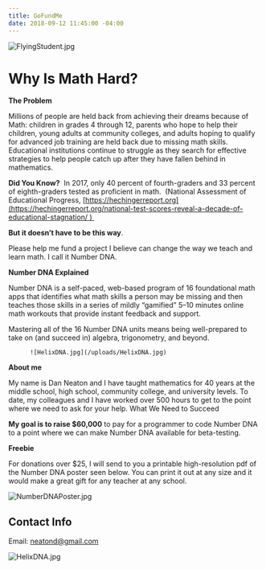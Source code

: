 ```yaml
---
title: GoFundMe
date: 2018-09-12 11:45:00 -04:00
---
```


![FlyingStudent.jpg](/uploads/FlyingStudent.jpg)

# Why Is Math Hard?
**The Problem** 

Millions of people are held back from achieving their dreams because of Math: children in grades 4 through 12, parents who hope to help their children, young adults at community colleges, and adults hoping to qualify for advanced job training are held back due to missing math skills. Educational institutions continue to struggle as they search for effective strategies to help people catch up after they have fallen behind in mathematics. 

**Did You Know?**  In 2017, only 40 percent of fourth-graders and 33 percent of eighth-graders tested as proficient in math.  (National Assessment of Educational Progress, [https://hechingerreport.org](https://hechingerreport.org/national-test-scores-reveal-a-decade-of-educational-stagnation/ ) 

**But it doesn’t have to be this way**. 

Please help me fund a project I believe can change the way we teach and learn math. I call it Number DNA. 

**Number DNA Explained** 

Number DNA is a self-paced, web-based program of 16 foundational math apps that identifies what math skills a person may be missing and then teaches those skills in a series of mildly “gamified” 5–10 minutes online math workouts that provide instant feedback and support. 

Mastering all of the 16 Number DNA units means being well-prepared to take on (and succeed in) algebra, trigonometry, and beyond.

          ![HelixDNA.jpg](/uploads/HelixDNA.jpg)

**About me**

My name is Dan Neaton and I have taught mathematics for 40 years at the middle school, high school, community college, and university levels. To date, my colleagues and I have worked over 500 hours to get to the point where we need to ask for your help. 
What We Need to Succeed 

**My goal is to raise $60,000** to pay for a programmer to code Number DNA to a point where we can make Number DNA available for beta-testing. 

**Freebie** 

For donations over $25, I will send to you a printable high-resolution pdf of the Number DNA poster seen below. You can print it out at any size and it would make a great gift for any teacher at any school. 

![NumberDNAPoster.jpg](/uploads/NumberDNAPoster.jpg)

## Contact Info

Email: [neatond@gmail.com](mailto:neatond@gmail.com)

![HelixDNA.jpg](/uploads/HelixDNA.jpg)

